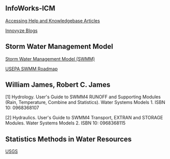 ## InfoWorks-ICM
[Accessing Help and Knowledgebase Articles](https://help.innovyze.com/display/infoworksicm/Accessing+Help+and+Knowledgebase+Articles)

[Innovyze Blogs](https://blogs.autodesk.com/innovyze/tag/infoworks-icm/)

## Storm Water Management Model
[Storm Water Management Model (SWMM)](https://www.epa.gov/water-research/storm-water-management-model-swmm)

[USEPA SWMM Roadmap](https://github.com/USEPA/Stormwater-Management-Model)

## William James, Robert C. James

[1] Hydrology. User's Guide to SWMM4 RUNOFF and Supporting Modules (Rain, Temperature, Combine and Statistics). Water Systems Models 1. ISBN 10: 0968368107

[2] Hydraulics. User's Guide to SWMM4 Transport, EXTRAN and STORAGE Modules. Water Systems Models 2. ISBN 10: 0968368115

## Statistics Methods in Water Resources 
[USGS](https://pubs.usgs.gov/publication/tm4A3)
